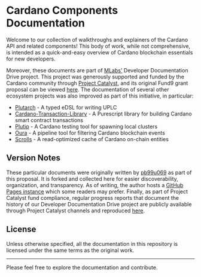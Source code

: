 # Cardano Components Documentation

Welcome to our collection of walkthroughs and explainers of the Cardano API and related components! This body of work, while not comprehensive, is intended as a quick-and-easy overview of Cardano blockchain essentials for new developers.

Moreover, these documents are part of [MLabs'](https://www.mlabs-digital.com/) Developer Documentation Drive project. This project was generously supported and funded by the Cardano community through [Project Catalyst](https://projectcatalyst.io/), and its original Fund9 grant proposal can be viewed [here](https://cardano.ideascale.com/c/idea/64396). The documentation of several other ecosystem projects was also improved as part of this initiative, in particular:

* [Plutarch](https://github.com/Plutonomicon/plutarch-plutus) - A typed eDSL for writing UPLC
* [Cardano-Transaction-Library](https://github.com/Plutonomicon/cardano-transaction-lib) - A Purescript library for building Cardano smart contract transactions
* [Plutip](https://github.com/mlabs-haskell/plutip) - A Cardano testing tool for spawning local clusters
* [Oura](https://github.com/txpipe/oura) - A pipeline tool for filtering Cardano blockchain events
* [Scrolls](https://github.com/txpipe/scrolls) - A read-optimized cache of Cardano on-chain entities

## Version Notes

These particular documents were originally written by [pb99u069](https://github.com/pb99u069) as part of this proposal. It is forked and collected here for easier discoverability, organization, and transparency. As of writing, the author hosts a [GitHub Pages instance](https://pb99u069.github.io/) which some readers may prefer. Finally, as part of Project Catalyst fund compliance, regular progress reports that document the history of our Developer Documentation Drive project are publicly available through Project Catalyst channels and reproduced [here](https://github.com/mlabs-haskell/catalyst-funded-projects/tree/main/Fund9/Dev%20Documentation%20Drive).

## License

Unless otherwise specified, all the documentation in this repository is licensed under the same terms as the original work.

---

Please feel free to explore the documentation and contribute.
